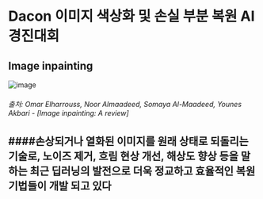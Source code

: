 # Dacon 이미지 색상화 및 손실 부분 복원 AI 경진대회

## Image inpainting

![image](https://github.com/user-attachments/assets/6535a55b-9299-496d-87c6-487aa919e3bf)
###### 출처: Omar Elharrouss, Noor Almaadeed, Somaya Al-Maadeed, Younes Akbari - [Image inpainting: A review]

####손상되거나 열화된 이미지를 원래 상태로 되돌리는 기술로, 노이즈 제거, 흐림 현상 개선, 해상도 향상 등을 말하는 최근 딥러닝의 발전으로 더욱 정교하고 효율적인 복원 기법들이 개발 되고 있다
---------------------------------------------------------------------------------------------------

